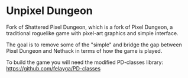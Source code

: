 Unpixel Dungeon
=======================

Fork of Shattered Pixel Dungeon, which is a fork of Pixel Dungeon, a traditional roguelike game with pixel-art graphics and simple interface.

The goal is to remove some of the "simple" and bridge the gap between Pixel Dungeon and Nethack in terms of how the game is played.

To build the game you will need the modified PD-classes library:
https://github.com/felayga/PD-classes

